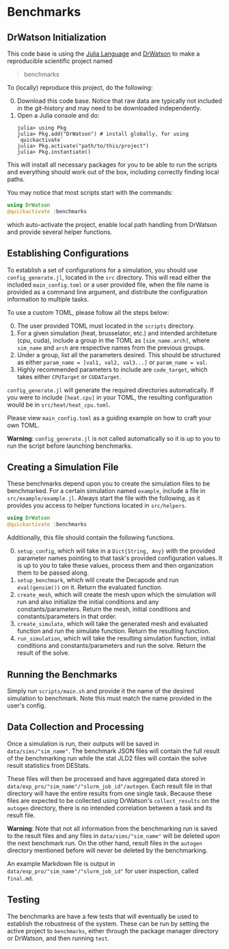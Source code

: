 # Benchmarks

## DrWatson Initialization

This code base is using the [Julia Language](https://julialang.org/) and
[DrWatson](https://juliadynamics.github.io/DrWatson.jl/stable/)
to make a reproducible scientific project named
> benchmarks

To (locally) reproduce this project, do the following:

0. Download this code base. Notice that raw data are typically not included in the
   git-history and may need to be downloaded independently.
1. Open a Julia console and do:
   ```
   julia> using Pkg
   julia> Pkg.add("DrWatson") # install globally, for using `quickactivate`
   julia> Pkg.activate("path/to/this/project")
   julia> Pkg.instantiate()
   ```

This will install all necessary packages for you to be able to run the scripts and
everything should work out of the box, including correctly finding local paths.

You may notice that most scripts start with the commands:
```julia
using DrWatson
@quickactivate :benchmarks
```
which auto-activate the project, enable local path handling from DrWatson and provide several helper functions.

## Establishing Configurations

To establish a set of configurations for a simulation, you should use ```config_generate.jl```, located in the ```src``` directory. This will read either the included ```main_config.toml``` or a user provided file, when the file name is provided as a command line argument, and distribute the configuration information to multiple tasks. 

To use a custom TOML, please follow all the steps below:

0. The user provided TOML must located in the ```scripts``` directory.
1. For a given simulation (heat, brusselator, etc.) and intended architeture (cpu, cuda), include a group in the TOML as `[sim_name.arch]`, where `sim_name` and `arch` are respective names from the previous groups.
2. Under a group, list all the parameters desired. This should be structured as either `param_name = [val1, val2, val3...]` or `param_name = val`.
3. Highly recommended parameters to include are ```code_target```, which takes either ```CPUTarget``` or ```CUDATarget```.

```config_generate.jl``` will generate the required directories automatically. If you were to include ```[heat.cpu]``` in your TOML, the resulting configuration would be in ```src/heat/heat_cpu.toml```.

Please view ```main_config.toml``` as a guiding example on how to craft your own TOML. 

**Warning**: ```config_generate.jl``` is not called automatically so it is up to you to run the script before launching benchmarks. 

## Creating a Simulation File

These benchmarks depend upon you to create the simulation files to be benchmarked. For a certain simulation named ```example```, include a file in ```src/example/example.jl```. Always start the file with the following, as it provides you access to helper functions located in ```src/helpers```.
```julia
using DrWatson
@quickactivate :benchmarks
```

Additionally, this file should contain the following functions.

0. ```setup_config```, which will take in a ```Dict{String, Any}``` with the provided parameter names pointing to that task's provided configuration values. It is up to you to take these values, process them and then organization them to be passed along.
1. ```setup_benchmark```, which will create the Decapode and run ```eval(gensim())``` on it. Return the evaluated function.
2. ```create_mesh```, which will create the mesh upon which the simulation will run and also initialize the initial conditions and any constants/parameters. Return the mesh, initial conditions and constants/parameters in that order.
3. ```create_simulate```, which will take the generated mesh and evaluated function and run the simulate function. Return the resulting function.
4. ```run_simulation```, which will take the resulting simulation function, initial conditions and constants/parameters and run the solve. Return the result of the solve.

## Running the Benchmarks

Simply run ```scripts/main.sh``` and provide it the name of the desired simulation to benchmark. Note this must match the name provided in the user's config.

## Data Collection and Processing

Once a simulation is run, their outputs will be saved in ```data/sims/"sim_name"```. The benchmark JSON files will contain the full result of the benchmarking run while the stat JLD2 files will contain the solve result statistics from DEStats.

These files will then be processed and have aggregated data stored in ```data/exp_pro/"sim_name"/"slurm_job_id"/autogen```. Each result file in that directory will have the entire results from one single task. Because these files are expected to be collected using DrWatson's ```collect_results``` on the ```autogen``` directory, there is no intended correlation between a task and its result file. 

**Warning**: Note that not all information from the benchmarking run is saved to the result files and any files in ```data/sims/"sim_name"``` will be deleted upon the next benchmark run. On the other hand, result files in the ```autogen``` directory mentioned before will never be deleted by the benchmarking.

An example Markdown file is output in ```data/exp_pro/"sim_name"/"slurm_job_id"``` for user inspection, called ```final.md```.

## Testing

The benchmarks are have a few tests that will eventually be used to establish the robustness of the system. These can be run by setting the active project to ```benchmarks```, either through the package manager directory or DrWatson, and then running ```test```.